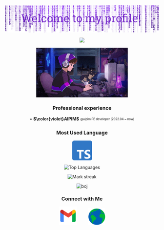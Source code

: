 <p align="center">
  <img src="assets/header.png"/>
</p>
<p align="center">
   <img src="https://readme-typing-svg.demolab.com?font=Roboto+Slab&color=%237E3ACE&size=35&center=true&vCenter=true&width=450&duration=1500&pause=1000&lines=Hyeonjun+Moon;Software+Engineer" width="auto" height="35"/>
</p>
<p align="center">
  <img alt="Coding GIF" width="300" height="auto" src="assets/coding.gif"/>
</p>

<h3 align="center">Professional experience</h3>

<div align="center">
  <p>• <strong>$\color{violet}AIPIM$</strong> <sub><sup>@aipim FE developer (2022.04 ~ now)</sup></sub></p>
</div>

<h3 align="center">Most Used Language</h3>
<p align="center">
  <img align="center" src="assets/typescript.png" alt="Python" height="65" width="65" />
</p>

<p align="center">
  <img src="https://github-readme-stats.vercel.app/api/top-langs?username=moonhyeonjun&hide_title=true&hide_border=true&no-bg=true&no-frame=true&layout=compact&theme=transparent&hide=html,css,astro,cmake,mdx" alt="Top Languages"/>
</p>

<p align="center">
  <img alt="Mark streak" src="https://github-readme-streak-stats.herokuapp.com/?user=moonhyeonjun&hide_border=true&theme=transparent" />
</p>

<p align="center">
  <img height="180em" src="http://mazassumnida.wtf/api/v2/generate_badge?boj=mhj5256" alt="boj"/>
</p>

<h3 align="center">Connect with Me</h3>

<p align="center">
  <a href="mailto:mhj5256@gmail.com" target="_blank" style="text-decoration: none;">
    <img src="assets/gmail.png" alt="gmail" height="60" width="60" />
  </a>
  <span style="display: inline-block; width: 30px;"></span>
  <a href="https://moonhyeonjun.com" target="_blank" style="text-decoration: none;">
    <img src="assets/web.png" alt="website" height="55" width="55" />
  </a>
</p>

